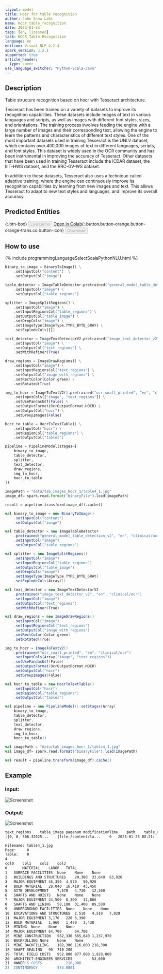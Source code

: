 ```yaml
---
layout: model
title: Hocr for table recognition
author: John Snow Labs
name: hocr_table_recognition
date: 2023-01-23
tags: [en, licensed]
task: HOCR Table Recognition
language: en
edition: Visual NLP 4.2.4
spark_version: 3.2.1
supported: true
article_header:
  type: cover
use_language_switcher: "Python-Scala-Java"
---
```


## Description

Table structure recognition based on hocr with Tesseract architecture. 

Tesseract has been trained on a variety of datasets to improve its recognition capabilities. These datasets include images of text in various languages and scripts, as well as images with different font styles, sizes, and orientations. The training process involves feeding the engine with a large number of images and their corresponding text, allowing the engine to learn the patterns and characteristics of different text styles. One of the most important datasets used in training Tesseract is the UNLV dataset, which contains over 400,000 images of text in different languages, scripts, and font styles. This dataset is widely used in the OCR community and has been instrumental in improving the accuracy of Tesseract. Other datasets that have been used in training Tesseract include the ICDAR dataset, the IIIT-HWS dataset, and the RRC-GV-WS dataset.

In addition to these datasets, Tesseract also uses a technique called adaptive training, where the engine can continuously improve its recognition capabilities by learning from new images and text. This allows Tesseract to adapt to new text styles and languages, and improve its overall accuracy.


## Predicted Entities

{:.btn-box}
<button class="button button-orange" disabled>Live Demo</button>
[Open in Colab](https://github.com/JohnSnowLabs/spark-ocr-workshop/tree/master/jupyter/Cards/SparkOcrImageTableRecognitionWHOCR.ipynb){:.button.button-orange.button-orange-trans.co.button-icon}
<button class="button button-orange" disabled>Download</button>


## How to use

<div class="tabs-box" markdown="1">
{% include programmingLanguageSelectScalaPythonNLU.html %}

```python
binary_to_image = BinaryToImage() \
    .setInputCol("content")  \
    .setOutputCol("image") 

table_detector = ImageTableDetector.pretrained("general_model_table_detection_v2", "en", "clinical/ocr") \
    .setInputCol("image") \
    .setOutputCol("table_regions")

splitter = ImageSplitRegions() \
    .setInputCol("image") \
    .setInputRegionsCol("table_regions") \
    .setOutputCol("table_image") \
    .setDropCols("image") \
    .setImageType(ImageType.TYPE_BYTE_GRAY) \
    .setExplodeCols([])

text_detector = ImageTextDetectorV2.pretrained("image_text_detector_v2", "en", "clinical/ocr") \
    .setInputCol("image") \
    .setOutputCol("text_regions") \
    .setWithRefiner(True)

draw_regions = ImageDrawRegions() \
    .setInputCol("image") \
    .setInputRegionsCol("text_regions") \
    .setOutputCol("image_with_regions") \
    .setRectColor(Color.green) \
    .setRotated(True)

img_to_hocr = ImageToTextV2().pretrained("ocr_small_printed", "en", "clinical/ocr") \
    .setInputCols(["image", "text_regions"]) \
    .setUsePandasUdf(False) \
    .setOutputFormat(OcrOutputFormat.HOCR) \
    .setOutputCol("hocr") \
    .setGroupImages(False)

hocr_to_table = HocrToTextTable() \
    .setInputCol("hocr") \
    .setRegionCol("table_regions") \
    .setOutputCol("tables")

pipeline = PipelineModel(stages=[
    binary_to_image,
    table_detector,
    splitter,
    text_detector,
    draw_regions,
    img_to_hocr,
    hocr_to_table
])

imagePath = "data/tab_images_hocr_1/table4_1.jpg"
image_df= spark.read.format("binaryFile").load(imagePath)

result = pipeline.transform(image_df).cache()
```
```scala
val binary_to_image = new BinaryToImage() 
    .setInputCol("content")  
    .setOutputCol("image") 

val table_detector = new ImageTableDetector
    .pretrained("general_model_table_detection_v2", "en", "clinical/ocr") 
    .setInputCol("image") 
    .setOutputCol("table_regions")

val splitter = new ImageSplitRegions() 
    .setInputCol("image") 
    .setInputRegionsCol("table_regions") 
    .setOutputCol("table_image") 
    .setDropCols("image") 
    .setImageType(ImageType.TYPE_BYTE_GRAY) 
    .setExplodeCols(Array())

val text_detector = new ImageTextDetectorV2
    .pretrained("image_text_detector_v2", "en", "clinical/ocr") 
    .setInputCol("image") 
    .setOutputCol("text_regions") 
    .setWithRefiner(True)

val draw_regions = new ImageDrawRegions() 
    .setInputCol("image") 
    .setInputRegionsCol("text_regions") 
    .setOutputCol("image_with_regions") 
    .setRectColor(Color.green) 
    .setRotated(True)

img_to_hocr = ImageToTextV2()
    .pretrained("ocr_small_printed", "en", "clinical/ocr") 
    .setInputCols(Array("image", "text_regions")) 
    .setUsePandasUdf(False) 
    .setOutputFormat(OcrOutputFormat.HOCR) 
    .setOutputCol("hocr") 
    .setGroupImages(False)

val hocr_to_table = new HocrToTextTable() 
    .setInputCol("hocr") 
    .setRegionCol("table_regions") 
    .setOutputCol("tables")

val pipeline = new PipelineModel().setStages(Array(
    binary_to_image, 
    table_detector, 
    splitter, 
    text_detector, 
    draw_regions, 
    img_to_hocr, 
    hocr_to_table))

val imagePath = "data/tab_images_hocr_1/table4_1.jpg"
val image_df= spark.read.format("binaryFile").load(imagePath)

val result = pipeline.transform(image_df).cache()
```
</div>

## Example

### Input:
![Screenshot](/assets/images/examples_ocr/image13.png)

### Output:
![Screenshot](/assets/images/examples_ocr/image13_out.png)

```bash
text_regions	table_image	pagenum	modificationTime	path	table_regions	length	image	image_with_regions	hocr	tables	exception	table_index
[{0, 0, 566.32025...	{file:/content/ta...	0	2023-01-23 08:21:...	file:/content/tab...	{0, 0, 40.0, 0.0,...	172124	{file:/content/ta...	{file:/content/ta...	<?xml version="1....	{0, 0, 0.0, 0.0,...	null	0
```

```bash
Filename: table4_1.jpg
Page:     0
Table:    0
4
col0	col1	col2	col3
0		MATERIAL	LABOR	TOTAL
1	SURFACE FACILITIES	None	None	None
2	BUILDINGS AND STRUCTURES	29,380	33,640	63,020
3	MAJOR EQUIPMENT	46,350	4,570	50,920
4	BULK MATERIAL	29,040	16,410	45,450
5	SITE DEVELOPMENT	7,570	4,730	12,300
6	SHAFTS AND HOISTS	None	None	None
7	MAJOR EQUIPMENT	24,500	8,300	32,800
8	SHAFTS AND LINING	58,100	31,400	89,500
9	UNDERGROUND FACILITIES	None	None	None
10	EXCAVATIONS AND STRUCTURES	2,510	4,510	7,020
11	MAJOR EQUIPMENT	3,170	220	3,390
12	BULK MATERIAL	1,960	1,470	3,430
13	MINING	None	None	None
14	MAJOR EQUIPMENT	64,700		64,700
15	MINE CONSTRUCTION	582,330	655,640	1,237,970
16	BACKFULLING	None	None	None
17	MINE BACKFILLING	102,300	116,000	218,300
18	SHAFT SEALING	90	710	200
19	TOTAL FIELD COSTS	952.000	877.000	1,829,000
20	ARCHITECT-ENGINEER SERVICES			53,000
21	OWNER'S COSTS			218,000
22	CONTINGENCY			534.0001
```



